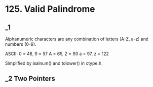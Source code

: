 # 125. Valid Palindrome
## _1
Alphanumeric characters are any combination of letters (A-Z, a-z) and numbers (0-9).

ASCII: 
0 = 48, 9 = 57
A = 65, Z = 90
a = 97, z = 122

Simplified by isalnum() and tolower() in ctype.h.

## _2 Two Pointers
